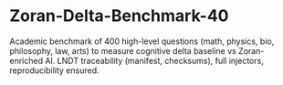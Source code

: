 # Zoran-Delta-Benchmark-40
Academic benchmark of 400 high-level questions (math, physics, bio, philosophy, law, arts) to measure cognitive delta baseline vs Zoran-enriched AI. LNDT traceability (manifest, checksums), full injectors, reproducibility ensured.
